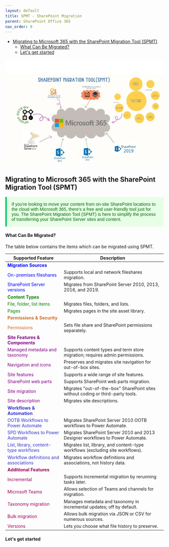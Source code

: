 ```yaml
---
layout: default
title: SPMT - SharePoint Migration
parent: SharePoint Office 365
nav_order: 9
---
```

- [Migrating to Microsoft 365 with the SharePoint Migration Tool (SPMT)](#migrating-to-microsoft-365-with-the-sharepoint-migration-tool-spmt)
    - [What Can Be Migrated?](#what-can-be-migrated)
    - [Let's get started](#lets-get-started)


![alt text](2.jpg)

## Migrating to Microsoft 365 with the SharePoint Migration Tool (SPMT)

<p style="color: #006600; font-family: 'Trebuchet MS', Helvetica, sans-serif; background-color: #e6ffe6; padding: 15px; border-left: 5px solid #00cc66;">
If you're looking to move your content from on-site SharePoint locations to the cloud with Microsoft 365, there's a free and user-friendly tool just for you. The SharePoint Migration Tool (SPMT) is here to simplify the process of transferring your SharePoint Server sites and content.
</p>

#### What Can Be Migrated?

The table below contains the items which can be migrated using SPMT.

| **Supported Feature**                                                                                           | **Description**                                                                                      |
|-----------------------------------------------------------------------------------------------------------------|------------------------------------------------------------------------------------------------------|
| <span style="color: blue;">**Migration Sources**</span>                                                         |                                                                                                      |
| <span style="color: blue;">On-premises fileshares</span>                                                        | Supports local and network fileshares migration.                                                     |
| <span style="color: blue;">SharePoint Server versions</span>                                                    | Migrates from SharePoint Server 2010, 2013, 2016, and 2019.                                           |
| <span style="color: green;">**Content Types**</span>                                                            |                                                                                                      |
| <span style="color: green;">File, folder, list items</span>                                                     | Migrates files, folders, and lists.                                                                  |
| <span style="color: green;">Pages</span>                                                                        | Migrates pages in the site asset library.                                                            |
| <span style="color: Chocolate;">**Permissions & Security**</span>                                                  |                                                                                                      |
| <span style="color: Chocolate;">Permissions</span>                                                                 | Sets file share and SharePoint permissions separately.                                               |
| <span style="color: purple;">**Site Features & Components**</span>                                              |                                                                                                      |
| <span style="color: purple;">Managed metadata and taxonomy</span>                                               | Supports content types and term store migration; requires admin permissions.                         |
| <span style="color: purple;">Navigation and icons</span>                                                        | Preserves and migrates site navigation for out-of-box sites.                                         |
| <span style="color: purple;">Site features</span>                                                               | Supports a wide range of site features.                                                              |
| <span style="color: purple;">SharePoint web parts</span>                                                        | Supports SharePoint web parts migration.                                                             |
| <span style="color: purple;">Site migration</span>                                                              | Migrates "out-of-the-box" SharePoint sites without coding or third-party tools.                      |
| <span style="color: purple;">Site description</span>                                                            | Migrates site descriptions.                                                                          |
| <span style="color: #3333cc;">**Workflows & Automation**</span>                                                  |                                                                                                      |
| <span style="color: #3333cc;">OOTB Workflows to Power Automate</span>                                            | Migrates SharePoint Server 2010 OOTB workflows to Power Automate.                                    |
| <span style="color: #3333cc;">SPD Workflows to Power Automate</span>                                             | Migrates SharePoint Server 2010 and 2013 Designer workflows to Power Automate.                       |
| <span style="color: #3333cc;">List, library, content-type workflows</span>                                       | Migrates list, library, and content-type workflows (excluding site workflows).                       |
| <span style="color: #3333cc;">Workflow definitions and associations</span>                                       | Migrates workflow definitions and associations, not history data.                                    |
| <span style="color: #9e0059;">**Additional Features**</span>                                                       |                                                                                                      |
| <span style="color: #9e0059;">Incremental</span>                                                                   | Supports incremental migration by rerunning tasks later.                                             |
| <span style="color: #9e0059;">Microsoft Teams</span>                                                               | Allows selection of Teams and channels for migration.                                                |
| <span style="color: #9e0059;">Taxonomy migration</span>                                                            | Manages metadata and taxonomy in incremental updates; off by default.                                |
| <span style="color: #9e0059;">Bulk migration</span>                                                                | Allows bulk migration via JSON or CSV for numerous sources.                                          |
| <span style="color: #9e0059;">Versions</span>                                                                      | Lets you choose what file history to preserve.                                                       |


#### Let's get started
